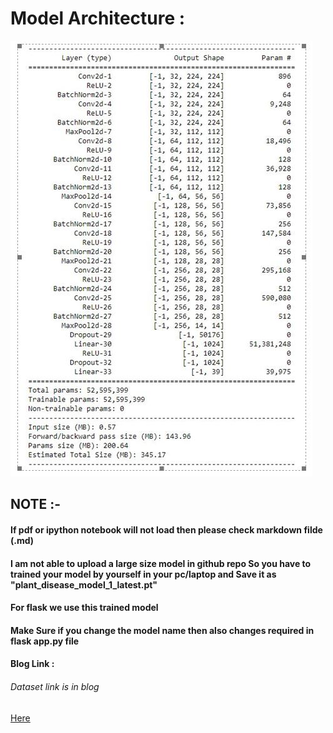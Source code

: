 # Model Architecture :
<img src="1.JPG"><br>

## NOTE :-

#### If pdf or ipython notebook will not load then please check markdown filde (.md)

#### I am not able to upload a large size model in github repo So you have to trained your model by yourself in your pc/laptop and Save it as "plant_disease_model_1_latest.pt"

#### For flask we use this trained model

#### Make Sure if you change the model name then also changes required in flask app.py file

#### Blog Link :
###### Dataset link is in blog
<a href="https://medium.com/analytics-vidhya/plant-disease-detection-using-convolutional-neural-networks-and-pytorch-87c00c54c88f" target="_blank">Here</a>
